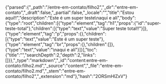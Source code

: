 {"parsed":{"_path":"/entre-em-contato/filho2","_dir":"entre-em-contato","_draft":false,"_partial":false,"_locale":"","title":"Estou aqui!!","description":"Este é um super teste\naqui e alí","body":{"type":"root","children":[{"type":"element","tag":"h1","props":{"id":"super-teste-total"},"children":[{"type":"text","value":"Super teste total!!"}]},{"type":"element","tag":"p","props":{},"children":[{"type":"text","value":"Este é um super teste"},{"type":"element","tag":"br","props":{},"children":[]},{"type":"text","value":"\naqui e alí"}]}],"toc":{"title":"","searchDepth":2,"depth":2,"links":[]}},"_type":"markdown","_id":"content:entre-em-contato:filho2.md","_source":"content","_file":"entre-em-contato/filho2.md","_stem":"entre-em-contato/filho2","_extension":"md"},"hash":"2ORSmHlZxV"}
